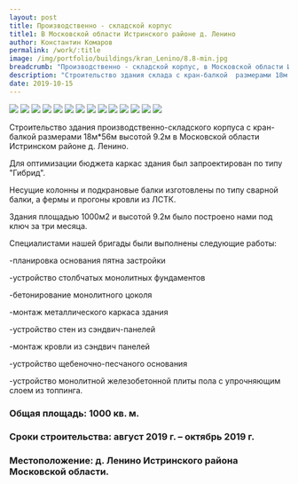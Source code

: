 ```yaml
---
layout: post
title: Производственно - складской корпус   
title1: В Московской области Истринского районе д. Ленино
author: Константин Комаров
permalink: /work/:title
image: /img/portfolio/buildings/kran_Lenino/8.8-min.jpg
breadcrumb: "Производственно - складской корпус, в Московской области Истринского районе д. Ленино."
description: "Строительство здания склада с кран-балкой  размерами 18м *56 м высотой 9.2 м в д. Ленино Истринского района Московской области."
date: 2019-10-15
---
```

<div class="fotorama"
     data-nav="thumbs"
     data-allowfullscreen="native"
     data-loop="true">
  <img src="/img/portfolio/buildings/kran_Lenino/1-min.jpg">
  <img src="/img/portfolio/buildings/kran_Lenino/3-min.jpg">
  <img src="/img/portfolio/buildings/kran_Lenino/4-min.jpg">
  <img src="/img/portfolio/buildings/kran_Lenino/5-min.jpg">
  <img src="/img/portfolio/buildings/kran_Lenino/6.1-min.jpg">
  <img src="/img/portfolio/buildings/kran_Lenino/6-min.jpg">
  <img src="/img/portfolio/buildings/kran_Lenino/7-min.jpg">
  <img src="/img/portfolio/buildings/kran_Lenino/8-min.jpg">
  <img src="/img/portfolio/buildings/kran_Lenino/9-min.jpg">
  <img src="/img/portfolio/buildings/kran_Lenino/10-min.jpg">
  <img src="/img/portfolio/buildings/kran_Lenino/11-min.jpg">
  <img src="/img/portfolio/buildings/kran_Lenino/12-min.jpg">
  <img src="/img/portfolio/buildings/kran_Lenino/13-min.jpg">
  <img src="/img/portfolio/buildings/kran_Lenino/14-min.jpg">
</div>


Строительство здания производственно-складского корпуса с кран-балкой  размерами 18м*56м высотой 9.2м в Московской области Истринском районе д. Ленино. 

Для оптимизации бюджета каркас здания был запроектирован по типу "Гибрид". 

Несущие колонны и подкрановые балки изготовлены по типу сварной балки,  а фермы и прогоны кровли из ЛСТК. 

Здания площадью 1000м2 и высотой 9.2м было построено нами под ключ за три месяца.

Специалистами нашей бригады были выполнены следующие работы:

-планировка основания пятна застройки 

-устройство столбчатых монолитных фундаментов

-бетонирование монолитного цоколя

-монтаж металлического каркаса здания

-устройство стен из сэндвич-панелей

-монтаж кровли из сэндвич панелей

-устройство щебеночно-песчаного основания

-устройство монолитной железобетонной плиты пола с упрочняющим слоем из топпинга.

### <b>Общая площадь:</b> 1000 кв. м.
### <b>Сроки строительства:</b> август 2019 г. – октябрь 2019 г.
### <b>Местоположение:</b> д. Ленино Истринского района Московской области.



